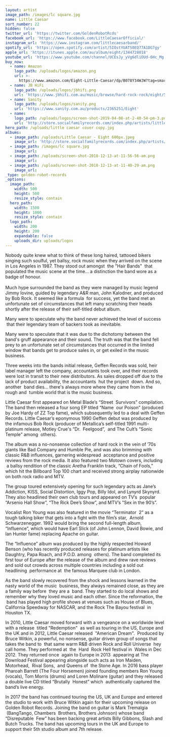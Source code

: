 ```yaml
---
layout: artist
image_path: /images/lc square.jpg
name: Little Caesar
sort_number: 22
hidden: false
twitter_url: 'https://twitter.com/GoldenRobotRcds'
facebook_url: 'https://www.facebook.com/LittleCaesarOfficial/'
instagram_url: 'https://www.instagram.com/littlecaesarband/'
spotify_url: 'https://open.spotify.com/artist/5IOstYUATS0EQ77A1DG7gy'
apple_url: 'https://itunes.apple.com/au/album/eight/1344728018'
youtube_url: 'https://www.youtube.com/channel/UCEsJy_yVg6dliOUd-6Hc_Mg'
buy_now:
  - name: Amazon
    logo_path: /uploads/logos/amazon.png
    url: >-
      https://www.amazon.com/Eight-Little-Caesar/dp/B078Y34WJW?tag=smarturl-pivot-20
  - name: JB HiFi
    logo_path: /uploads/logos/jbhifi.png
    url: 'https://www.jbhifi.com.au/music/browse/hard-rock-rock/eight/570987/'
  - name: Sanity
    logo_path: /uploads/logos/sanity.png
    url: 'https://www.sanity.com.au/products/2365251/Eight'
  - name:
    logo_path: /uploads/logos/screen-shot-2019-04-08-at-2-40-54-pm-3.png
    url: 'http://store.socialfamilyrecords.com/index.php/artists/little-ceasar.html'
hero_path: /uploads/little caesar cover copy.jpg
albums:
  - image_path: /uploads/Little Caesar - Eight 600px.jpeg
    image_url: 'http://store.socialfamilyrecords.com/index.php/artists/little-ceasar.html'
  - image_path: /images/lc square.jpg
    image_url:
  - image_path: /uploads/screen-shot-2018-12-13-at-11-56-56-am.png
    image_url:
  - image_path: /uploads/screen-shot-2018-12-13-at-11-40-29-am.png
    image_url:
_type: golden-robot-records
_options:
  image_path:
    width: 500
    height: 500
    resize_style: contain
  hero_path:
    width: 1500
    height: 1000
    resize_style: contain
  logo_path:
    width: 200
    height: 200
    expandable: false
    uploads_dir: uploads/logos
---
```


Nobody quite knew what to think of these long haired, tattooed bikers singing such soulful, yet ballsy, rock music when they arrived on the scene in Los Angeles in 1987. They stood out amongst &nbsp;the "Hair Bands" &nbsp;that populated the music scene at the time… a distinction the band wore as a badge of honour.<br><br>Much hype surrounded the band as they were managed by music legend Jimmy Iovine, guided by legendary A&R man, John Kalodner, and produced by Bob Rock. It seemed like a formula &nbsp;for success, yet the band met an unfortunate set of circumstances that left many scratching their heads shortly after the release of their self-titled debut album.

Many were to speculate why the band never achieved the level of success &nbsp;that their legendary team of backers took as inevitable.

Many were to speculate that it was due to the dichotomy between the band's gruff appearance and their sound. The truth was that the band fell prey to an unfortunate set of circumstances that occurred in the limited window that bands get to produce sales in, or get exiled in the music business.

Three weeks into the bands initial release, Geffen Records was sold, heir label manager left the company, accountants took over, and their records were lost in transit to their new distributors. As sales dropped off due to the lack of product availability, the accountants&nbsp; hut the project &nbsp;down. And so, another &nbsp;band dies… there's always more where they came from in the rough and &nbsp;tumble world that is the music business.

Little Caesar first appeared on Metal Blade’s “Street &nbsp;Survivors” compilation. The band then released a four song EP titled “Name&nbsp; our Poison” (produced by Joe Hardy of ZZ Top fame), which subsequently led to a deal with Geffen Records. Little Caesar’s eponymous 1990 Geffen debut was produced by the infamous Bob Rock (producer of Metallica’s self-titled 1991 multi-platinum release, Motley Crue's “Dr. &nbsp;Feelgood”, &nbsp;and The Cult’s “Sonic Temple” among &nbsp;others).

The album was a no-nonsense collection of hard rock in the vein of ’70s giants like Bad Company and Humble Pie, and was also brimming with classic R&B influences, garnering widespread &nbsp;acceptance and positive reviews from the rock media. It also featured two Motown covers, including &nbsp;a ballsy rendition of the classic Aretha Franklin track, “Chain of Fools,” which hit the Billboard Top 100 chart and received strong airplay nationwide on both rock radio and MTV. &nbsp;

The group toured extensively opening for such legendary acts as Jane’s Addiction, KISS, Social Distortion, Iggy Pop, Billy Idol, and Lynyrd Skynyrd. They also headlined their own club tours and appeared on TV’s &nbsp;popular “Arsenio Hall Show”, “The Rick Dee’s Show”, and MTV’s “Sex in the 90’s”.

Vocalist Ron Young was also featured in the movie “Terminator &nbsp;2” as a tough talking biker that gets into a fight with the film’s star, &nbsp;Arnold Schwarzenegger. 1992 would bring the second full-length album, “Influence”, which would have Earl Slick (of John Lennon, David Bowie, and Ian Hunter fame) replacing Apache on guitar.

The “Influence” album was produced by the highly respected Howard Benson (who has recently produced releases for platinum artists like Daughtry, Papa Roach, and P.O.D. among &nbsp;others). The band completed its first tour of Europe after the release of the album and drew rave reviews and sold out crowds across multiple countries including a sold out headlining &nbsp;performance at &nbsp;the famous Marquee club in London.

As the band slowly recovered from the shock and lessons learned in the nasty world of the music &nbsp;business, they always remained close, as they are a family way before &nbsp;they are a &nbsp;band. They started to do local shows and remember why they loved music and each other. Since the reformation, the &nbsp;band has played high profile shows at venues such as House of Blues, California Speedway for NASCAR, and the Rock The Bayou festival &nbsp;in Houston TX.

In 2010, Little Caesar moved forward with a vengeance on a worldwide level with a release &nbsp;titled "Redemption" &nbsp;as well as touring in the US, Europe and the UK and in 2012, Little Caesar released &nbsp;"American Dream". &nbsp;Produced by Bruce Witkin, a powerful, no nonsense, guitar driven group of songs that takes the band to &nbsp;that same warm R&B driven Rock and Roll Universe&nbsp; hey call home. They performed at &nbsp;the &nbsp;Hard &nbsp;Rock Hell festival in &nbsp;Wales in Dec 2012. They returned once &nbsp;again to Europe in 2013 &nbsp;appearing at The Download Festival appearing alongside such acts as Iron Maiden, Motorhead, &nbsp;Rival Sons, &nbsp;and Queens of &nbsp;the Stone Age. In 2016 bass player Pharoah Barrett (The Four Horsemen) joined founding members Ron Young (vocals), Tom Morris (drums) and Loren Molinare (guitar) and they released a double live CD titled “Brutally &nbsp;Honest” which &nbsp;authentically captured the band’s live energy.

In 2017 the band has continued touring the US, UK and Europe and entered the studio to work with Bruce Witkin again for their upcoming release on Golden Robot Records. Joining the band on guitar is Mark Tremalgia &nbsp;(BangTango, Chambers &nbsp;Brothers, Brothers Johnson) whose band “Disreputable &nbsp;Few” has been backing great artists Billy Gibbons, Slash and Butch Trucks. The band has upcoming tours in the UK and Europe to support their 5th studio album and 7th release.